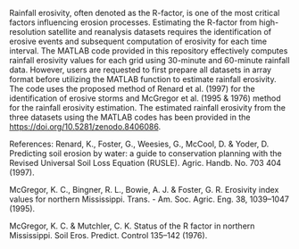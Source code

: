 Rainfall erosivity, often denoted as the R-factor, is one of the most critical factors influencing erosion processes. Estimating the R-factor from high-resolution satellite and reanalysis datasets requires the identification of erosive events and subsequent computation of erosivity for each time interval.
The MATLAB code provided in this repository effectively computes rainfall erosivity values for each grid using 30-minute and 60-minute rainfall data. However, users are requested to first prepare all datasets in array format before utilizing the MATLAB function to estimate rainfall erosivity. 
The code uses the proposed method of Renard et al. (1997) for the identification of erosive storms and McGregor et al. (1995 & 1976) method for the rainfall erosivity estimation.
The estimated rainfall erosivity from the three datasets using the MATLAB codes has been provided in the https://doi.org/10.5281/zenodo.8406086. 

References:
Renard, K., Foster, G., Weesies, G., McCool, D. & Yoder, D. Predicting soil erosion by water: a guide to conservation planning with the Revised Universal Soil Loss Equation (RUSLE). Agric. Handb. No. 703 404 (1997).

McGregor, K. C., Bingner, R. L., Bowie, A. J. & Foster, G. R. Erosivity index values for northern Mississippi. Trans. - Am. Soc. Agric. Eng. 38, 1039–1047 (1995).

McGregor, K. C. & Mutchler, C. K. Status of the R factor in northern Mississippi. Soil Eros. Predict. Control 135–142 (1976).

